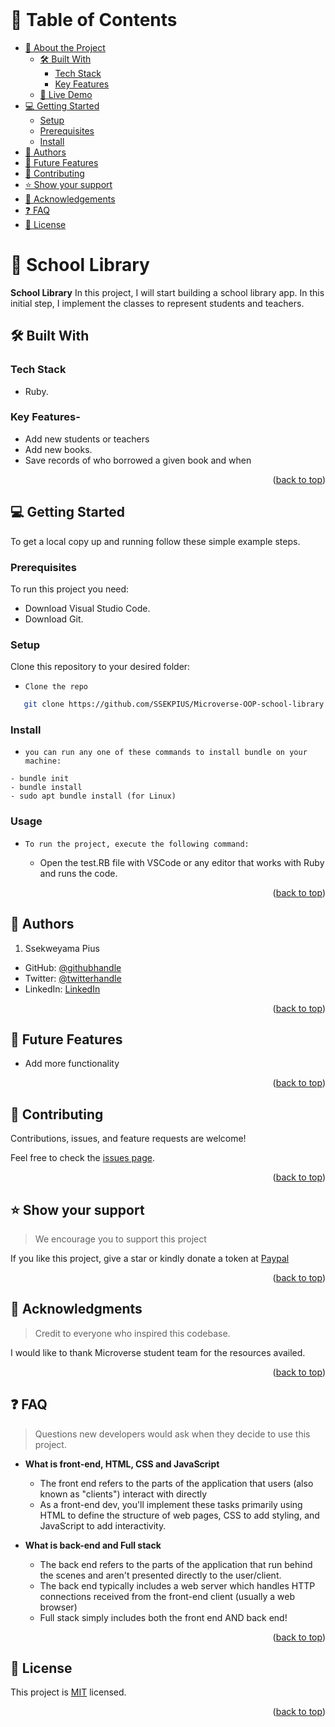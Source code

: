  <br/>

<!-- TABLE OF CONTENTS -->

# 📗 Table of Contents

- [📖 About the Project](#about-project)
  - [🛠 Built With](#built-with)
    - [Tech Stack](#tech-stack)
    - [Key Features](#key-features)
  - [🚀 Live Demo](#live-demo)
- [💻 Getting Started](#getting-started)
  - [Setup](#setup)
  - [Prerequisites](#prerequisites)
  - [Install](#install)
- [👥 Authors](#authors)
- [🔭 Future Features](#future-features)
- [🤝 Contributing](#contributing)
- [⭐️ Show your support](#support)
- [🙏 Acknowledgements](#acknowledgements)
- [❓ FAQ](#faq)
- [📝 License](#license)

<!-- PROJECT DESCRIPTION -->

# 📖 School Library <a name="about-project"></a>


**School Library** In this project, I will start building a school library app. In this initial step, I implement the classes to represent students and teachers.

## 🛠 Built With <a name="built-with"></a>

### Tech Stack <a name="tech-stack"></a>

- Ruby.

<!-- KEY FEATURES -->
### Key Features- <a name="key-features"></a>
- Add new students or teachers
- Add new books.
- Save records of who borrowed a given book and when


<p align="right">(<a href="#readme-top">back to top</a>)</p>

<!-- GETTING STARTED -->

## 💻 Getting Started <a name="getting-started"></a>

To get a local copy up and running follow these simple example steps.

### Prerequisites
To run this project you need:

- Download Visual Studio Code.
- Download Git.

### Setup

Clone this repository to your desired folder:
 
- `Clone the repo`
```sh
   git clone https://github.com/SSEKPIUS/Microverse-OOP-school-library.git
```
### Install


- `you can run any one of these commands to install bundle on your machine:`
```
- bundle init
- bundle install
- sudo apt bundle install (for Linux)
```

### Usage

- `To run the project, execute the following command:`
 
   - Open the test.RB file with VSCode or any editor that works 
     with Ruby and runs the code.

<p align="right">(<a href="#readme-top">back to top</a>)</p>

<!-- AUTHORS -->

## 👥 Authors <a name="author"></a>

1. Ssekweyama Pius

- GitHub: [@githubhandle](https://github.com/SSEKPIUS)
- Twitter: [@twitterhandle](https://twitter.com/SSEK_PIUS)
- LinkedIn: [LinkedIn](https://linkedin.com/in/pius-ssekweyama-23665794)

<p align="right">(<a href="#readme-top">back to top</a>)</p>

<!-- FUTURE FEATURES -->

## 🔭 Future Features <a name="future-features"></a>

 - Add more functionality

<p align="right">(<a href="#readme-top">back to top</a>)</p>


<!-- CONTRIBUTING -->

## 🤝 Contributing <a name="contributing"></a>

Contributions, issues, and feature requests are welcome!

Feel free to check the [issues page](../../issues/).

<p align="right">(<a href="#readme-top">back to top</a>)</p>

<!-- SUPPORT -->

## ⭐️ Show your support <a name="support"></a>

> We encourage you to support this project

If you like this project, give a star or  kindly donate a token at [Paypal]()

<p align="right">(<a href="#readme-top">back to top</a>)</p>


<!-- ACKNOWLEDGEMENTS -->

## 🙏 Acknowledgments <a name="acknowledgements"></a>

> Credit to everyone who inspired this codebase.

I would like to thank Microverse student team for the resources availed.

<p align="right">(<a href="#readme-top">back to top</a>)</p>

<!-- FAQ (optional) -->

## ❓ FAQ <a name="faq"></a>

> Questions new developers would ask when they decide to use this project.

- **What is front-end, HTML, CSS and JavaScript**
  - The front end refers to the parts of the application that users (also known as "clients") interact with directly
  - As a front-end dev, you'll implement these tasks primarily using HTML to define the structure of web pages, CSS to add styling, and JavaScript to add interactivity.

- **What is back-end and Full stack**
  - The back end refers to the parts of the application that run behind the scenes and aren't presented directly to the user/client.
  - The back end typically includes a web server which handles HTTP connections received from the front-end client (usually a web browser)
  - Full stack simply includes both the front end AND back end!

<p align="right">(<a href="#readme-top">back to top</a>)</p>

<!-- LICENSE -->

## 📝 License <a name="license"></a>

This project is [MIT](./LICENSE) licensed.

<p align="right">(<a href="#readme-top">back to top</a>)</p>
